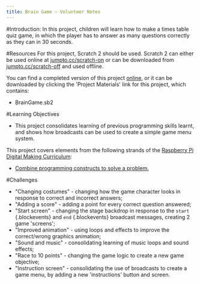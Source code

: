 ```yaml
---
title: Brain Game — Volunteer Notes
---
```


#Introduction:
In this project, children will learn how to make a times table quiz game, in which the player has to answer as many questions correctly as they can in 30 seconds.

#Resources
For this project, Scratch 2 should be used. Scratch 2 can either be used online at [jumpto.cc/scratch-on](http://jumpto.cc/scratch-on) or can be downloaded from [jumpto.cc/scratch-off](http://jumpto.cc/scratch-off) and used offline.

You can find a completed version of this project <a href="http://scratch.mit.edu/projects/42225768/#editor">online</a>, or it can be downloaded by clicking the 'Project Materials' link for this project, which contains:

+ BrainGame.sb2

#Learning Objectives
+ This project consolidates learning of previous programming skills learnt, and shows how broadcasts can be used to create a simple game menu system.

This project covers elements from the following strands of the [Raspberry Pi Digital Making Curriculum](http://rpf.io/curriculum):

+ [Combine programming constructs to solve a problem.](https://www.raspberrypi.org/curriculum/programming/builder)

#Challenges
+ "Changing costumes" - changing how the game character looks in response to correct and incorrect answers;
+ "Adding a score" - adding a point for every correct question answered;
+ "Start screen" - changing the stage backdrop in response to the `start` {.blockevents} and `end` {.blockevents} broadcast messages, creating 2 game 'screens';
+ "Improved animation" - using loops and effects to improve the correct/wrong graphics animation;
+ "Sound and music" - consolidating learning of music loops and sound effects;
+ "Race to 10 points" - changing the game logic to create a new game objective;
+ "Instruction screen" - consolidating the use of broadcasts to create a game menu, by adding a new 'instructions' button and screen.

